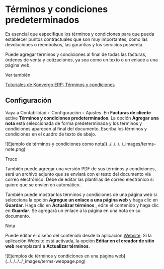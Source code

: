 # Términos y condiciones predeterminados

Es esencial que especifique los términos y condiciones para que pueda
establecer puntos contractuales que son muy importantes, como las devoluciones
o reembolsos, las garantías y los servicios posventa.

Puede agregar términos y condiciones al final de todas las facturas, órdenes
de venta y cotizaciones, ya sea como un texto o un enlace a una página web.

<div class="alert alert-secondary">
<p class="alert-title">
Ver también</p><p><a href="https://www.odoo.com/slides/slide/terms-conditions-1680">Tutoriales de Konvergo ERP: Términos y condiciones</a></p>
</div>

## Configuración

Vaya a Contabilidad ‣ Configuración ‣ Ajustes. En **Facturas de cliente**
active **Términos y condiciones predeterminados**. La opción **Agregar una
nota** está seleccionada de forma predeterminada y los términos y condiciones
aparecen al final del documento. Escriba los términos y condiciones en el
cuadro de texto de abajo.

![Ejemplo de términos y condiciones como nota](../../../../_images/terms-
note.png) <div class="alert alert-info">
<p class="alert-title">
Truco</p><p>También puede agregar una versión PDF de sus términos y condiciones, será un archivo adjunto que se enviará con el resto del documento via correo electrónico. Debe de editar las plantillas de correo electrónico si quiere que se envíen en automático.</p>
</div>

También puede mostrar los términos y condiciones de una página web si
selecciona la opción **Agregue un enlace a una página web** y haga clic en
**Guardar**. Haga clic en **Actualizar términos** , edite el contenido y haga
clic en **Guardar**. Se agregará un enlace a la página en una nota en su
documento.

<div class="alert alert-primary">
<p class="alert-title">
Nota</p><p>Puede editar el diseño del contenido desde la aplicación <a href="../../../websites/website">Website</a>. Si la aplicación Website está activada, la opción <b>Editar en el creador de sitio web</b> reemplazará a <b>Actualizar términos</b>.</p>
</div> ![Ejemplos de términos y condiciones en una página
web](../../../../_images/terms-webpage.png)

